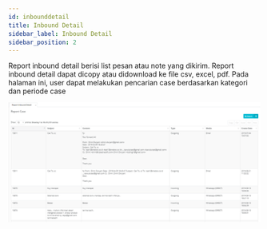 ```yaml
---
id: inbounddetail
title: Inbound Detail
sidebar_label: Inbound Detail
sidebar_position: 2
---
```


Report inbound detail berisi list pesan atau note yang dikirim. Report inbound detail dapat dicopy atau didownload ke file csv, excel, pdf. Pada halaman ini, user dapat melakukan pencarian case berdasarkan kategori dan periode case

![alt text](./img/DR2.png)
